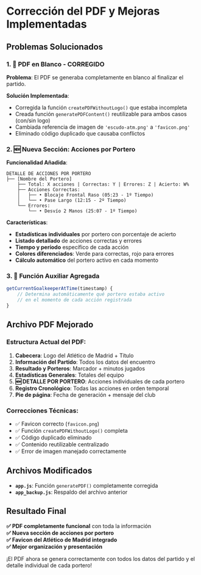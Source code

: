 # Corrección del PDF y Mejoras Implementadas

## Problemas Solucionados

### 1. 🔴 **PDF en Blanco - CORREGIDO**

**Problema**: El PDF se generaba completamente en blanco al finalizar el partido.

**Solución Implementada**:
- Corregida la función `createPDFWithoutLogo()` que estaba incompleta
- Creada función `generatePDFContent()` reutilizable para ambos casos (con/sin logo)
- Cambiada referencia de imagen de `'escudo-atm.png'` a `'favicon.png'`
- Eliminado código duplicado que causaba conflictos

### 2. 🆕 **Nueva Sección: Acciones por Portero**

**Funcionalidad Añadida**:
```
DETALLE DE ACCIONES POR PORTERO
├── [Nombre del Portero]
    ├── Total: X acciones | Correctas: Y | Errores: Z | Acierto: W%
    ├── Acciones Correctas:
    │   ├── • Blocaje Frontal Raso (05:23 - 1º Tiempo)
    │   └── • Pase Largo (12:15 - 2º Tiempo)
    └── Errores:
        └── • Desvío 2 Manos (25:07 - 1º Tiempo)
```

**Características**:
- **Estadísticas individuales** por portero con porcentaje de acierto
- **Listado detallado** de acciones correctas y errores
- **Tiempo y período** específico de cada acción
- **Colores diferenciados**: Verde para correctas, rojo para errores
- **Cálculo automático** del portero activo en cada momento

### 3. 🎯 **Función Auxiliar Agregada**

```javascript
getCurrentGoalkeeperAtTime(timestamp) {
    // Determina automáticamente qué portero estaba activo
    // en el momento de cada acción registrada
}
```

## Archivo PDF Mejorado

### Estructura Actual del PDF:
1. **Cabecera**: Logo del Atlético de Madrid + Título
2. **Información del Partido**: Todos los datos del encuentro
3. **Resultado y Porteros**: Marcador + minutos jugados
4. **Estadísticas Generales**: Totales del equipo
5. **🆕 DETALLE POR PORTERO**: Acciones individuales de cada portero
6. **Registro Cronológico**: Todas las acciones en orden temporal
7. **Pie de página**: Fecha de generación + mensaje del club

### Correcciones Técnicas:
- ✅ Favicon correcto (`favicon.png`)
- ✅ Función `createPDFWithoutLogo()` completa
- ✅ Código duplicado eliminado
- ✅ Contenido reutilizable centralizado
- ✅ Error de imagen manejado correctamente

## Archivos Modificados

- **`app.js`**: Función `generatePDF()` completamente corregida
- **`app_backup.js`**: Respaldo del archivo anterior

## Resultado Final

**✅ PDF completamente funcional** con toda la información  
**✅ Nueva sección de acciones por portero**  
**✅ Favicon del Atlético de Madrid integrado**  
**✅ Mejor organización y presentación**  

¡El PDF ahora se genera correctamente con todos los datos del partido y el detalle individual de cada portero!